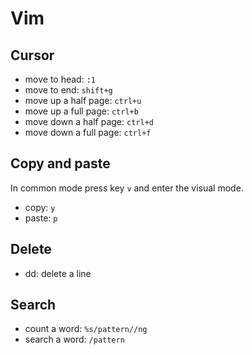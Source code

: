# Vim

## Cursor

- move to head: `:1`
- move to end: `shift+g`
- move up a half page: `ctrl+u`
- move up a full page: `ctrl+b`
- move down a half page: `ctrl+d`
- move down a full page: `ctrl+f`

## Copy and paste
In common mode press key `v` and enter the visual mode.
- copy: `y`
- paste: `p`

## Delete
- dd: delete a line 

## Search
- count a word: `%s/pattern//ng`
- search a word: `/pattern`
